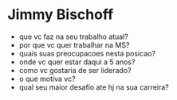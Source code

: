# Jimmy Bischoff

* que vc faz na seu trabalho atual?
* por que vc quer trabalhar na MS?
* quais suas preocupacoes nesta posicao?
* onde vc quer estar daqui a 5 anos?
* como vc gostaria de ser liderado?
* o que motiva vc?
* qual seu maior desafio ate hj na sua carreira?
